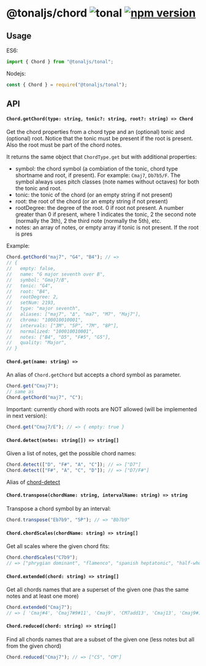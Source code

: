 # @tonaljs/chord ![tonal](https://img.shields.io/badge/@tonaljs-chord-yellow.svg?style=flat-square) [![npm version](https://img.shields.io/npm/v/@tonaljs/chord.svg?style=flat-square)](https://www.npmjs.com/package/@tonaljs/chord)

## Usage

ES6:

```js
import { Chord } from "@tonaljs/tonal";
```

Nodejs:

```js
const { Chord } = require("@tonaljs/tonal");
```

## API

#### `Chord.getChord(type: string, tonic?: string, root?: string) => Chord`

Get the chord properties from a chord type and an (optional) tonic and (optional) root. Notice that the tonic must be present if the root is present. Also the root must be part of the chord notes.

It returns the same object that `ChordType.get` but with additional properties:

- symbol: the chord symbol (a combiation of the tonic, chord type shortname and root, if present). For example: `Cmaj7`, `Db7b5/F`. The symbol always uses pitch classes (note names without octaves) for both the tonic and root.
- tonic: the tonic of the chord (or an empty string if not present)
- root: the root of the chord (or an empty string if not present)
- rootDegree: the degree of the root. 0 if root not present. A number greater than 0 if present, where 1 indicates the tonic, 2 the second note (normally the 3th), 2 the third note (normally the 5th), etc.
- notes: an array of notes, or empty array if tonic is not present. If the root is pres

Example:

```js
Chord.getChord("maj7", "G4", "B4"); // =>
// {
//   empty: false,
//   name: "G major seventh over B",
//   symbol: "Gmaj7/B",
//   tonic: "G4",
//   root: "B4",
//   rootDegree: 2,
//   setNum: 2193,
//   type: "major seventh",
//   aliases: ["maj7", "Δ", "ma7", "M7", "Maj7"],
//   chroma: "100010010001",
//   intervals: ["3M", "5P", "7M", "8P"],
//   normalized: "100010010001",
//   notes: ["B4", "D5", "F#5", "G5"],
//   quality: "Major",
// }
```

#### `Chord.get(name: string) =>`

An alias of `Chord.getChord` but accepts a chord symbol as parameter.

```js
Chord.get("Cmaj7");
// same as
Chord.getChord("maj7", "C");
```

Important: currently chord with roots are NOT allowed (will be implemented in next version):

```js
Chord.get("Cmaj7/E"); // => { empty: true }
```

#### `Chord.detect(notes: string[]) => string[]`

Given a list of notes, get the possible chord names:

```js
Chord.detect(["D", "F#", "A", "C"]); // => ["D7"]
Chord.detect(["F#", "A", "C", "D"]); // => ["D7/F#"]
```

Alias of [chord-detect](/packages/chord-detect)

#### `Chord.transpose(chordName: string, intervalName: string) => string`

Transpose a chord symbol by an interval:

```js
Chord.transpose("Eb7b9", "5P"); // => "Bb7b9"
```

#### `Chord.chordScales(chordName: string) => string[]`

Get all scales where the given chord fits:

```js
Chord.chordScales("C7b9");
// => ["phrygian dominant", "flamenco", "spanish heptatonic", "half-whole diminished", "chromatic"]
```

#### `Chord.extended(chord: string) => string[]`

Get all chords names that are a superset of the given one (has the same notes and at least one more)

```js
Chord.extended("Cmaj7");
// => [ 'Cmaj#4', 'Cmaj7#9#11', 'Cmaj9', 'CM7add13', 'Cmaj13', 'Cmaj9#11', 'CM13#11', 'CM7b9' ]
```

#### `Chord.reduced(chord: string) => string[]`

Find all chords names that are a subset of the given one (less notes but all from the given chord)

```js
Chord.reduced("Cmaj7"); // => ["C5", "CM"]
```
